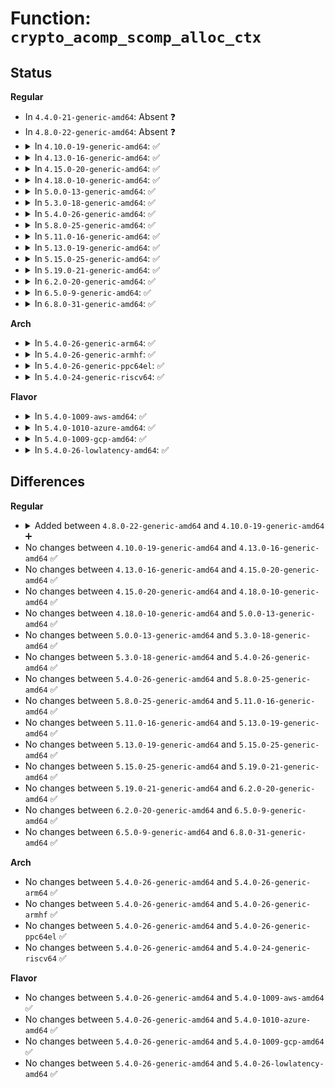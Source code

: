 # Function: <code>crypto_acomp_scomp_alloc_ctx</code>

## Status
<b>Regular</b>
<ul>
<li>
In <code>4.4.0-21-generic-amd64</code>: Absent ❓
</li>
<li>
In <code>4.8.0-22-generic-amd64</code>: Absent ❓
</li>
<li>
<details>
<summary>In <code>4.10.0-19-generic-amd64</code>: ✅</summary>

```c
struct acomp_req * crypto_acomp_scomp_alloc_ctx(struct acomp_req * req)
```

```json
{
  "name": "crypto_acomp_scomp_alloc_ctx",
  "collision_type": "Unique Global",
  "inline_type": "No",
  "funcs": [
    {
      "addr": 18446744071583018272,
      "name": "crypto_acomp_scomp_alloc_ctx",
      "external": true,
      "loc": "crypto/scompress.c:271",
      "file": "crypto/scompress.c",
      "inline": "seen, unknown",
      "caller_inline": [],
      "caller_func": [
        "crypto/acompress.c:acomp_request_alloc"
      ]
    }
  ],
  "symbols": [
    {
      "addr": 18446744071583018272,
      "name": "crypto_acomp_scomp_alloc_ctx",
      "section": ".text",
      "bind": "STB_GLOBAL",
      "size": 59
    }
  ]
}
```
</details>
</li>
<li>
<details>
<summary>In <code>4.13.0-16-generic-amd64</code>: ✅</summary>

```c
struct acomp_req * crypto_acomp_scomp_alloc_ctx(struct acomp_req * req)
```

```json
{
  "name": "crypto_acomp_scomp_alloc_ctx",
  "collision_type": "Unique Global",
  "inline_type": "No",
  "funcs": [
    {
      "addr": 18446744071583070016,
      "name": "crypto_acomp_scomp_alloc_ctx",
      "external": true,
      "loc": "crypto/scompress.c:270",
      "file": "crypto/scompress.c",
      "inline": "seen, unknown",
      "caller_inline": [],
      "caller_func": [
        "crypto/acompress.c:acomp_request_alloc"
      ]
    }
  ],
  "symbols": [
    {
      "addr": 18446744071583070016,
      "name": "crypto_acomp_scomp_alloc_ctx",
      "section": ".text",
      "bind": "STB_GLOBAL",
      "size": 59
    }
  ]
}
```
</details>
</li>
<li>
<details>
<summary>In <code>4.15.0-20-generic-amd64</code>: ✅</summary>

```c
struct acomp_req * crypto_acomp_scomp_alloc_ctx(struct acomp_req * req)
```

```json
{
  "name": "crypto_acomp_scomp_alloc_ctx",
  "collision_type": "Unique Global",
  "inline_type": "No",
  "funcs": [
    {
      "addr": 18446744071583236224,
      "name": "crypto_acomp_scomp_alloc_ctx",
      "external": true,
      "loc": "crypto/scompress.c:283",
      "file": "crypto/scompress.c",
      "inline": "seen, unknown",
      "caller_inline": [],
      "caller_func": [
        "crypto/acompress.c:acomp_request_alloc"
      ]
    }
  ],
  "symbols": [
    {
      "addr": 18446744071583236224,
      "name": "crypto_acomp_scomp_alloc_ctx",
      "section": ".text",
      "bind": "STB_GLOBAL",
      "size": 65
    }
  ]
}
```
</details>
</li>
<li>
<details>
<summary>In <code>4.18.0-10-generic-amd64</code>: ✅</summary>

```c
struct acomp_req * crypto_acomp_scomp_alloc_ctx(struct acomp_req * req)
```

```json
{
  "name": "crypto_acomp_scomp_alloc_ctx",
  "collision_type": "Unique Global",
  "inline_type": "No",
  "funcs": [
    {
      "addr": 18446744071583443920,
      "name": "crypto_acomp_scomp_alloc_ctx",
      "external": true,
      "loc": "crypto/scompress.c:236",
      "file": "crypto/scompress.c",
      "inline": "seen, unknown",
      "caller_inline": [],
      "caller_func": [
        "crypto/acompress.c:acomp_request_alloc"
      ]
    }
  ],
  "symbols": [
    {
      "addr": 18446744071583443920,
      "name": "crypto_acomp_scomp_alloc_ctx",
      "section": ".text",
      "bind": "STB_GLOBAL",
      "size": 64
    }
  ]
}
```
</details>
</li>
<li>
<details>
<summary>In <code>5.0.0-13-generic-amd64</code>: ✅</summary>

```c
struct acomp_req * crypto_acomp_scomp_alloc_ctx(struct acomp_req * req)
```

```json
{
  "name": "crypto_acomp_scomp_alloc_ctx",
  "collision_type": "Unique Global",
  "inline_type": "No",
  "funcs": [
    {
      "addr": 18446744071583565904,
      "name": "crypto_acomp_scomp_alloc_ctx",
      "external": true,
      "loc": "crypto/scompress.c:233",
      "file": "crypto/scompress.c",
      "inline": "seen, unknown",
      "caller_inline": [],
      "caller_func": [
        "crypto/acompress.c:acomp_request_alloc"
      ]
    }
  ],
  "symbols": [
    {
      "addr": 18446744071583565904,
      "name": "crypto_acomp_scomp_alloc_ctx",
      "section": ".text",
      "bind": "STB_GLOBAL",
      "size": 64
    }
  ]
}
```
</details>
</li>
<li>
<details>
<summary>In <code>5.3.0-18-generic-amd64</code>: ✅</summary>

```c
struct acomp_req * crypto_acomp_scomp_alloc_ctx(struct acomp_req * req)
```

```json
{
  "name": "crypto_acomp_scomp_alloc_ctx",
  "collision_type": "Unique Global",
  "inline_type": "No",
  "funcs": [
    {
      "addr": 18446744071583754800,
      "name": "crypto_acomp_scomp_alloc_ctx",
      "external": true,
      "loc": "crypto/scompress.c:213",
      "file": "crypto/scompress.c",
      "inline": "seen, unknown",
      "caller_inline": [],
      "caller_func": [
        "crypto/acompress.c:acomp_request_alloc"
      ]
    }
  ],
  "symbols": [
    {
      "addr": 18446744071583754800,
      "name": "crypto_acomp_scomp_alloc_ctx",
      "section": ".text",
      "bind": "STB_GLOBAL",
      "size": 69
    }
  ]
}
```
</details>
</li>
<li>
<details>
<summary>In <code>5.4.0-26-generic-amd64</code>: ✅</summary>

```c
struct acomp_req * crypto_acomp_scomp_alloc_ctx(struct acomp_req * req)
```

```json
{
  "name": "crypto_acomp_scomp_alloc_ctx",
  "collision_type": "Unique Global",
  "inline_type": "No",
  "funcs": [
    {
      "addr": 18446744071583864512,
      "name": "crypto_acomp_scomp_alloc_ctx",
      "external": true,
      "loc": "crypto/scompress.c:213",
      "file": "crypto/scompress.c",
      "inline": "seen, unknown",
      "caller_inline": [],
      "caller_func": [
        "crypto/acompress.c:acomp_request_alloc"
      ]
    }
  ],
  "symbols": [
    {
      "addr": 18446744071583864512,
      "name": "crypto_acomp_scomp_alloc_ctx",
      "section": ".text",
      "bind": "STB_GLOBAL",
      "size": 69
    }
  ]
}
```
</details>
</li>
<li>
<details>
<summary>In <code>5.8.0-25-generic-amd64</code>: ✅</summary>

```c
struct acomp_req * crypto_acomp_scomp_alloc_ctx(struct acomp_req * req)
```

```json
{
  "name": "crypto_acomp_scomp_alloc_ctx",
  "collision_type": "Unique Global",
  "inline_type": "No",
  "funcs": [
    {
      "addr": 18446744071584254592,
      "name": "crypto_acomp_scomp_alloc_ctx",
      "external": true,
      "loc": "crypto/scompress.c:213",
      "file": "crypto/scompress.c",
      "inline": "seen, unknown",
      "caller_inline": [],
      "caller_func": [
        "crypto/acompress.c:acomp_request_alloc"
      ]
    }
  ],
  "symbols": [
    {
      "addr": 18446744071584254592,
      "name": "crypto_acomp_scomp_alloc_ctx",
      "section": ".text",
      "bind": "STB_GLOBAL",
      "size": 73
    }
  ]
}
```
</details>
</li>
<li>
<details>
<summary>In <code>5.11.0-16-generic-amd64</code>: ✅</summary>

```c
struct acomp_req * crypto_acomp_scomp_alloc_ctx(struct acomp_req * req)
```

```json
{
  "name": "crypto_acomp_scomp_alloc_ctx",
  "collision_type": "Unique Global",
  "inline_type": "No",
  "funcs": [
    {
      "addr": 18446744071584373328,
      "name": "crypto_acomp_scomp_alloc_ctx",
      "external": true,
      "loc": "crypto/scompress.c:213",
      "file": "crypto/scompress.c",
      "inline": "seen, unknown",
      "caller_inline": [],
      "caller_func": [
        "crypto/acompress.c:acomp_request_alloc"
      ]
    }
  ],
  "symbols": [
    {
      "addr": 18446744071584373328,
      "name": "crypto_acomp_scomp_alloc_ctx",
      "section": ".text",
      "bind": "STB_GLOBAL",
      "size": 73
    }
  ]
}
```
</details>
</li>
<li>
<details>
<summary>In <code>5.13.0-19-generic-amd64</code>: ✅</summary>

```c
struct acomp_req * crypto_acomp_scomp_alloc_ctx(struct acomp_req * req)
```

```json
{
  "name": "crypto_acomp_scomp_alloc_ctx",
  "collision_type": "Unique Global",
  "inline_type": "No",
  "funcs": [
    {
      "addr": 18446744071584407760,
      "name": "crypto_acomp_scomp_alloc_ctx",
      "external": true,
      "loc": "crypto/scompress.c:213",
      "file": "crypto/scompress.c",
      "inline": "seen, unknown",
      "caller_inline": [],
      "caller_func": [
        "crypto/acompress.c:acomp_request_alloc"
      ]
    }
  ],
  "symbols": [
    {
      "addr": 18446744071584407760,
      "name": "crypto_acomp_scomp_alloc_ctx",
      "section": ".text",
      "bind": "STB_GLOBAL",
      "size": 73
    }
  ]
}
```
</details>
</li>
<li>
<details>
<summary>In <code>5.15.0-25-generic-amd64</code>: ✅</summary>

```c
struct acomp_req * crypto_acomp_scomp_alloc_ctx(struct acomp_req * req)
```

```json
{
  "name": "crypto_acomp_scomp_alloc_ctx",
  "collision_type": "Unique Global",
  "inline_type": "No",
  "funcs": [
    {
      "addr": 18446744071584803136,
      "name": "crypto_acomp_scomp_alloc_ctx",
      "external": true,
      "loc": "crypto/scompress.c:213",
      "file": "crypto/scompress.c",
      "inline": "seen, unknown",
      "caller_inline": [],
      "caller_func": [
        "crypto/acompress.c:acomp_request_alloc"
      ]
    }
  ],
  "symbols": [
    {
      "addr": 18446744071584803136,
      "name": "crypto_acomp_scomp_alloc_ctx",
      "section": ".text",
      "bind": "STB_GLOBAL",
      "size": 73
    }
  ]
}
```
</details>
</li>
<li>
<details>
<summary>In <code>5.19.0-21-generic-amd64</code>: ✅</summary>

```c
struct acomp_req * crypto_acomp_scomp_alloc_ctx(struct acomp_req * req)
```

```json
{
  "name": "crypto_acomp_scomp_alloc_ctx",
  "collision_type": "Unique Global",
  "inline_type": "No",
  "funcs": [
    {
      "addr": 18446744071585492800,
      "name": "crypto_acomp_scomp_alloc_ctx",
      "external": true,
      "loc": "crypto/scompress.c:213",
      "file": "crypto/scompress.c",
      "inline": "seen, unknown",
      "caller_inline": [],
      "caller_func": [
        "crypto/acompress.c:acomp_request_alloc"
      ]
    }
  ],
  "symbols": [
    {
      "addr": 18446744071585492800,
      "name": "crypto_acomp_scomp_alloc_ctx",
      "section": ".text",
      "bind": "STB_GLOBAL",
      "size": 83
    }
  ]
}
```
</details>
</li>
<li>
<details>
<summary>In <code>6.2.0-20-generic-amd64</code>: ✅</summary>

```c
struct acomp_req * crypto_acomp_scomp_alloc_ctx(struct acomp_req * req)
```

```json
{
  "name": "crypto_acomp_scomp_alloc_ctx",
  "collision_type": "Unique Global",
  "inline_type": "No",
  "funcs": [
    {
      "addr": 18446744071586255616,
      "name": "crypto_acomp_scomp_alloc_ctx",
      "external": true,
      "loc": "crypto/scompress.c:213",
      "file": "crypto/scompress.c",
      "inline": "seen, unknown",
      "caller_inline": [],
      "caller_func": [
        "crypto/acompress.c:acomp_request_alloc"
      ]
    }
  ],
  "symbols": [
    {
      "addr": 18446744071586255616,
      "name": "crypto_acomp_scomp_alloc_ctx",
      "section": ".text",
      "bind": "STB_GLOBAL",
      "size": 83
    }
  ]
}
```
</details>
</li>
<li>
<details>
<summary>In <code>6.5.0-9-generic-amd64</code>: ✅</summary>

```c
struct acomp_req * crypto_acomp_scomp_alloc_ctx(struct acomp_req * req)
```

```json
{
  "name": "crypto_acomp_scomp_alloc_ctx",
  "collision_type": "Unique Global",
  "inline_type": "No",
  "funcs": [
    {
      "addr": 18446744071586495984,
      "name": "crypto_acomp_scomp_alloc_ctx",
      "external": true,
      "loc": "crypto/scompress.c:206",
      "file": "crypto/scompress.c",
      "inline": "seen, unknown",
      "caller_inline": [],
      "caller_func": [
        "crypto/acompress.c:acomp_request_alloc"
      ]
    }
  ],
  "symbols": [
    {
      "addr": 18446744071586495984,
      "name": "crypto_acomp_scomp_alloc_ctx",
      "section": ".text",
      "bind": "STB_GLOBAL",
      "size": 83
    }
  ]
}
```
</details>
</li>
<li>
<details>
<summary>In <code>6.8.0-31-generic-amd64</code>: ✅</summary>

```c
struct acomp_req * crypto_acomp_scomp_alloc_ctx(struct acomp_req * req)
```

```json
{
  "name": "crypto_acomp_scomp_alloc_ctx",
  "collision_type": "Unique Global",
  "inline_type": "No",
  "funcs": [
    {
      "addr": 18446744071586766032,
      "name": "crypto_acomp_scomp_alloc_ctx",
      "external": true,
      "loc": "crypto/scompress.c:212",
      "file": "crypto/scompress.c",
      "inline": "seen, unknown",
      "caller_inline": [],
      "caller_func": [
        "crypto/acompress.c:acomp_request_alloc"
      ]
    }
  ],
  "symbols": [
    {
      "addr": 18446744071586766032,
      "name": "crypto_acomp_scomp_alloc_ctx",
      "section": ".text",
      "bind": "STB_GLOBAL",
      "size": 83
    }
  ]
}
```
</details>
</li>
</ul>
<b>Arch</b>
<ul>
<li>
<details>
<summary>In <code>5.4.0-26-generic-arm64</code>: ✅</summary>

```c
struct acomp_req * crypto_acomp_scomp_alloc_ctx(struct acomp_req * req)
```

```json
{
  "name": "crypto_acomp_scomp_alloc_ctx",
  "collision_type": "Unique Global",
  "inline_type": "No",
  "funcs": [
    {
      "addr": 18446603336495682408,
      "name": "crypto_acomp_scomp_alloc_ctx",
      "external": true,
      "loc": "crypto/scompress.c:213",
      "file": "crypto/scompress.c",
      "inline": "seen, unknown",
      "caller_inline": [],
      "caller_func": [
        "crypto/acompress.c:acomp_request_alloc"
      ]
    }
  ],
  "symbols": [
    {
      "addr": 18446603336495682408,
      "name": "crypto_acomp_scomp_alloc_ctx",
      "section": ".text",
      "bind": "STB_GLOBAL",
      "size": 96
    }
  ]
}
```
</details>
</li>
<li>
<details>
<summary>In <code>5.4.0-26-generic-armhf</code>: ✅</summary>

```c
struct acomp_req * crypto_acomp_scomp_alloc_ctx(struct acomp_req * req)
```

```json
{
  "name": "crypto_acomp_scomp_alloc_ctx",
  "collision_type": "Unique Global",
  "inline_type": "No",
  "funcs": [
    {
      "addr": 3229033068,
      "name": "crypto_acomp_scomp_alloc_ctx",
      "external": true,
      "loc": "crypto/scompress.c:213",
      "file": "crypto/scompress.c",
      "inline": "seen, unknown",
      "caller_inline": [],
      "caller_func": [
        "crypto/acompress.c:acomp_request_alloc"
      ]
    }
  ],
  "symbols": [
    {
      "addr": 3229033068,
      "name": "crypto_acomp_scomp_alloc_ctx",
      "section": ".text",
      "bind": "STB_GLOBAL",
      "size": 80
    }
  ]
}
```
</details>
</li>
<li>
<details>
<summary>In <code>5.4.0-26-generic-ppc64el</code>: ✅</summary>

```c
struct acomp_req * crypto_acomp_scomp_alloc_ctx(struct acomp_req * req)
```

```json
{
  "name": "crypto_acomp_scomp_alloc_ctx",
  "collision_type": "Unique Global",
  "inline_type": "No",
  "funcs": [
    {
      "addr": 13835058055289825904,
      "name": "crypto_acomp_scomp_alloc_ctx",
      "external": true,
      "loc": "crypto/scompress.c:213",
      "file": "crypto/scompress.c",
      "inline": "seen, unknown",
      "caller_inline": [],
      "caller_func": [
        "crypto/acompress.c:acomp_request_alloc"
      ]
    }
  ],
  "symbols": [
    {
      "addr": 13835058055289825904,
      "name": "crypto_acomp_scomp_alloc_ctx",
      "section": ".text",
      "bind": "STB_GLOBAL",
      "size": 148
    }
  ]
}
```
</details>
</li>
<li>
<details>
<summary>In <code>5.4.0-24-generic-riscv64</code>: ✅</summary>

```c
struct acomp_req * crypto_acomp_scomp_alloc_ctx(struct acomp_req * req)
```

```json
{
  "name": "crypto_acomp_scomp_alloc_ctx",
  "collision_type": "Unique Global",
  "inline_type": "No",
  "funcs": [
    {
      "addr": 18446743936274831004,
      "name": "crypto_acomp_scomp_alloc_ctx",
      "external": true,
      "loc": "crypto/scompress.c:213",
      "file": "crypto/scompress.c",
      "inline": "seen, unknown",
      "caller_inline": [],
      "caller_func": [
        "crypto/acompress.c:acomp_request_alloc"
      ]
    }
  ],
  "symbols": [
    {
      "addr": 18446743936274831004,
      "name": "crypto_acomp_scomp_alloc_ctx",
      "section": ".text",
      "bind": "STB_GLOBAL",
      "size": 76
    }
  ]
}
```
</details>
</li>
</ul>
<b>Flavor</b>
<ul>
<li>
<details>
<summary>In <code>5.4.0-1009-aws-amd64</code>: ✅</summary>

```c
struct acomp_req * crypto_acomp_scomp_alloc_ctx(struct acomp_req * req)
```

```json
{
  "name": "crypto_acomp_scomp_alloc_ctx",
  "collision_type": "Unique Global",
  "inline_type": "No",
  "funcs": [
    {
      "addr": 18446744071583833248,
      "name": "crypto_acomp_scomp_alloc_ctx",
      "external": true,
      "loc": "crypto/scompress.c:213",
      "file": "crypto/scompress.c",
      "inline": "seen, unknown",
      "caller_inline": [],
      "caller_func": [
        "crypto/acompress.c:acomp_request_alloc"
      ]
    }
  ],
  "symbols": [
    {
      "addr": 18446744071583833248,
      "name": "crypto_acomp_scomp_alloc_ctx",
      "section": ".text",
      "bind": "STB_GLOBAL",
      "size": 69
    }
  ]
}
```
</details>
</li>
<li>
<details>
<summary>In <code>5.4.0-1010-azure-amd64</code>: ✅</summary>

```c
struct acomp_req * crypto_acomp_scomp_alloc_ctx(struct acomp_req * req)
```

```json
{
  "name": "crypto_acomp_scomp_alloc_ctx",
  "collision_type": "Unique Global",
  "inline_type": "No",
  "funcs": [
    {
      "addr": 18446744071583770304,
      "name": "crypto_acomp_scomp_alloc_ctx",
      "external": true,
      "loc": "crypto/scompress.c:213",
      "file": "crypto/scompress.c",
      "inline": "seen, unknown",
      "caller_inline": [],
      "caller_func": [
        "crypto/acompress.c:acomp_request_alloc"
      ]
    }
  ],
  "symbols": [
    {
      "addr": 18446744071583770304,
      "name": "crypto_acomp_scomp_alloc_ctx",
      "section": ".text",
      "bind": "STB_GLOBAL",
      "size": 69
    }
  ]
}
```
</details>
</li>
<li>
<details>
<summary>In <code>5.4.0-1009-gcp-amd64</code>: ✅</summary>

```c
struct acomp_req * crypto_acomp_scomp_alloc_ctx(struct acomp_req * req)
```

```json
{
  "name": "crypto_acomp_scomp_alloc_ctx",
  "collision_type": "Unique Global",
  "inline_type": "No",
  "funcs": [
    {
      "addr": 18446744071583817008,
      "name": "crypto_acomp_scomp_alloc_ctx",
      "external": true,
      "loc": "crypto/scompress.c:213",
      "file": "crypto/scompress.c",
      "inline": "seen, unknown",
      "caller_inline": [],
      "caller_func": [
        "crypto/acompress.c:acomp_request_alloc"
      ]
    }
  ],
  "symbols": [
    {
      "addr": 18446744071583817008,
      "name": "crypto_acomp_scomp_alloc_ctx",
      "section": ".text",
      "bind": "STB_GLOBAL",
      "size": 69
    }
  ]
}
```
</details>
</li>
<li>
<details>
<summary>In <code>5.4.0-26-lowlatency-amd64</code>: ✅</summary>

```c
struct acomp_req * crypto_acomp_scomp_alloc_ctx(struct acomp_req * req)
```

```json
{
  "name": "crypto_acomp_scomp_alloc_ctx",
  "collision_type": "Unique Global",
  "inline_type": "No",
  "funcs": [
    {
      "addr": 18446744071583918080,
      "name": "crypto_acomp_scomp_alloc_ctx",
      "external": true,
      "loc": "crypto/scompress.c:213",
      "file": "crypto/scompress.c",
      "inline": "seen, unknown",
      "caller_inline": [],
      "caller_func": [
        "crypto/acompress.c:acomp_request_alloc"
      ]
    }
  ],
  "symbols": [
    {
      "addr": 18446744071583918080,
      "name": "crypto_acomp_scomp_alloc_ctx",
      "section": ".text",
      "bind": "STB_GLOBAL",
      "size": 69
    }
  ]
}
```
</details>
</li>
</ul>

## Differences
<b>Regular</b>
<ul>
<li>
<details>
<summary>Added between <code>4.8.0-22-generic-amd64</code> and <code>4.10.0-19-generic-amd64</code> ➕</summary>

```c
struct acomp_req * crypto_acomp_scomp_alloc_ctx(struct acomp_req * req)
```
</details>
</li>
<li>
No changes between <code>4.10.0-19-generic-amd64</code> and <code>4.13.0-16-generic-amd64</code> ✅
</li>
<li>
No changes between <code>4.13.0-16-generic-amd64</code> and <code>4.15.0-20-generic-amd64</code> ✅
</li>
<li>
No changes between <code>4.15.0-20-generic-amd64</code> and <code>4.18.0-10-generic-amd64</code> ✅
</li>
<li>
No changes between <code>4.18.0-10-generic-amd64</code> and <code>5.0.0-13-generic-amd64</code> ✅
</li>
<li>
No changes between <code>5.0.0-13-generic-amd64</code> and <code>5.3.0-18-generic-amd64</code> ✅
</li>
<li>
No changes between <code>5.3.0-18-generic-amd64</code> and <code>5.4.0-26-generic-amd64</code> ✅
</li>
<li>
No changes between <code>5.4.0-26-generic-amd64</code> and <code>5.8.0-25-generic-amd64</code> ✅
</li>
<li>
No changes between <code>5.8.0-25-generic-amd64</code> and <code>5.11.0-16-generic-amd64</code> ✅
</li>
<li>
No changes between <code>5.11.0-16-generic-amd64</code> and <code>5.13.0-19-generic-amd64</code> ✅
</li>
<li>
No changes between <code>5.13.0-19-generic-amd64</code> and <code>5.15.0-25-generic-amd64</code> ✅
</li>
<li>
No changes between <code>5.15.0-25-generic-amd64</code> and <code>5.19.0-21-generic-amd64</code> ✅
</li>
<li>
No changes between <code>5.19.0-21-generic-amd64</code> and <code>6.2.0-20-generic-amd64</code> ✅
</li>
<li>
No changes between <code>6.2.0-20-generic-amd64</code> and <code>6.5.0-9-generic-amd64</code> ✅
</li>
<li>
No changes between <code>6.5.0-9-generic-amd64</code> and <code>6.8.0-31-generic-amd64</code> ✅
</li>
</ul>
<b>Arch</b>
<ul>
<li>
No changes between <code>5.4.0-26-generic-amd64</code> and <code>5.4.0-26-generic-arm64</code> ✅
</li>
<li>
No changes between <code>5.4.0-26-generic-amd64</code> and <code>5.4.0-26-generic-armhf</code> ✅
</li>
<li>
No changes between <code>5.4.0-26-generic-amd64</code> and <code>5.4.0-26-generic-ppc64el</code> ✅
</li>
<li>
No changes between <code>5.4.0-26-generic-amd64</code> and <code>5.4.0-24-generic-riscv64</code> ✅
</li>
</ul>
<b>Flavor</b>
<ul>
<li>
No changes between <code>5.4.0-26-generic-amd64</code> and <code>5.4.0-1009-aws-amd64</code> ✅
</li>
<li>
No changes between <code>5.4.0-26-generic-amd64</code> and <code>5.4.0-1010-azure-amd64</code> ✅
</li>
<li>
No changes between <code>5.4.0-26-generic-amd64</code> and <code>5.4.0-1009-gcp-amd64</code> ✅
</li>
<li>
No changes between <code>5.4.0-26-generic-amd64</code> and <code>5.4.0-26-lowlatency-amd64</code> ✅
</li>
</ul>
